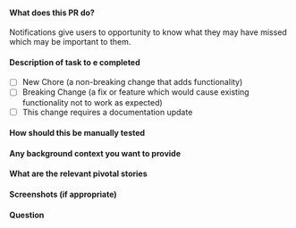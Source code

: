 #### What does this PR do?
Notifications give users to opportunity to know what they may have missed which may be important to them.
#### Description of task to e completed
- [ ] New Chore (a non-breaking change that adds functionality)
- [ ] Breaking Change (a fix or feature which would cause existing functionality not to work as expected)
- [ ] This change requires a documentation update
#### How should this be manually tested
#### Any background context you want to provide
#### What are the relevant pivotal stories
#### Screenshots (if appropriate)
#### Question
